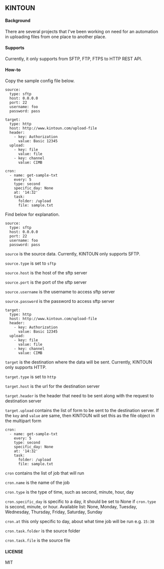 KINTOUN
-------

#### Background

There are several projects that I've been working on need for an automation in uploading files from one place to another place.

#### Supports

Currently, it only supports from SFTP, FTP, FTPS to HTTP REST API.

#### How-to

Copy the sample config file below.

```
source:
  type: sftp
  host: 0.0.0.0
  port: 22
  username: foo
  password: pass

target:
  type: http
  host: http://www.kintoun.com/upload-file
  header:
    - key: Authorization
      value: Basic 12345
  upload:
    - key: file 
      value: file
    - key: channel
      value: CIMB

cron:
  - name: get-sample-txt
    every: 5 
    type: second 
    specific_day: None
    at: '14:32'
    task: 
      folder: /upload
      file: sample.txt
```

Find below for explanation.

```
source:
  type: sftp 
  host: 0.0.0.0
  port: 22
  username: foo
  password: pass
```
`source` is the source data. Currently, KINTOUN only supports SFTP.

`source.type` is set to `sftp`

`source.host` is the host of the sftp server

`source.port` is the port of the sftp server

`source.username` is the username to access sftp server

`source.password` is the password to access sftp server


```
target:
  type: http
  host: http://www.kintoun.com/upload-file
  header:
    - key: Authorization
      value: Basic 12345
  upload:
    - key: file 
      value: file
    - key: channel
      value: CIMB
```
`target` is the destination where the data will be sent. Currently, KINTOUN only supports HTTP.

`target.type` is set to `http`

`target.host` is the url for the destination server

`target.header` is the header that need to be sent along with the request to destination server

`target.upload` contains the list of form to be sent to the destination server. If the `key` and `value` are same, then KINTOUN will set this as the file object in the multipart form

```
cron:
  - name: get-sample-txt
    every: 5 
    type: second 
    specific_day: None
    at: '14:32'
    task: 
      folder: /upload
      file: sample.txt
```
`cron` contains the list of job that will run

`cron.name` is the name of the job

`cron.type` is the type of time, such as second, minute, hour, day

`cron.specific_day` is specific to a day, it should be set to None if `cron.type` is second, minute, or hour. Available list: None, Monday, Tuesday, Wednesday, Thursday, Friday, Saturday, Sunday

`cron.at` this only specific to day, about what time job will be run e.g. `15:30`

`cron.task.folder` is the source folder

`cron.task.file` is the source file

#### LICENSE

MIT
